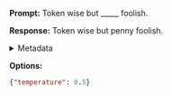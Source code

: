 **Prompt:**
Token wise but _____ foolish.

**Response:**
Token wise but penny foolish.

<details><summary>Metadata</summary>

- Duration: 604 ms
- Datetime: 2023-09-02T22:18:53.323369
- Model: gpt-3.5-turbo-0613

</details>

**Options:**
```json
{"temperature": 0.5}
```

